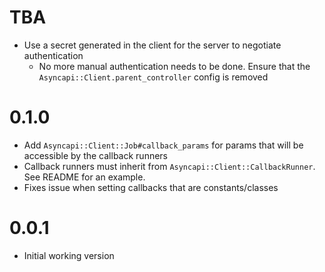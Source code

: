 # TBA

- Use a secret generated in the client for the server to negotiate authentication
  - No more manual authentication needs to be done. Ensure that the `Asyncapi::Client.parent_controller` config is removed

# 0.1.0

- Add `Asyncapi::Client::Job#callback_params` for params that will be accessible by the callback runners
- Callback runners must inherit from `Asyncapi::Client::CallbackRunner`. See README for an example.
- Fixes issue when setting callbacks that are constants/classes

# 0.0.1

- Initial working version
